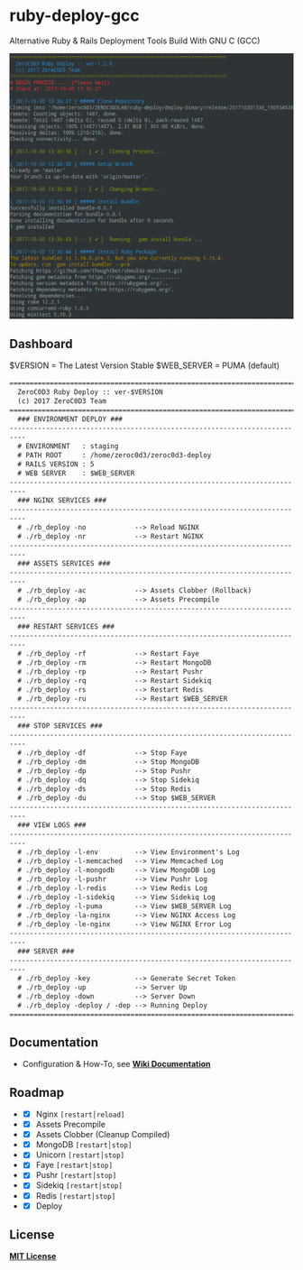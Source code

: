 # ruby-deploy-gcc
Alternative Ruby & Rails Deployment Tools Build With GNU C (GCC)

![Deploy Process](https://github.com/zeroc0d3/ruby-deploy-gcc/blob/master/snapshot/deploy_process1.png)

## Dashboard
$VERSION = The Latest Version Stable
$WEB_SERVER = PUMA (default)

```
==========================================================================
  ZeroC0D3 Ruby Deploy :: ver-$VERSION                                          
  (c) 2017 ZeroC0D3 Team                                                  
==========================================================================
  ### ENVIRONMENT DEPLOY ###                                              
--------------------------------------------------------------------------
  # ENVIRONMENT   : staging                                         
  # PATH ROOT     : /home/zeroc0d3/zeroc0d3-deploy                                         
  # RAILS VERSION : 5  
  # WEB SERVER    : $WEB_SERVER                                       
--------------------------------------------------------------------------
  ### NGINX SERVICES ###                                                  
--------------------------------------------------------------------------
  # ./rb_deploy -no            --> Reload NGINX                           
  # ./rb_deploy -nr            --> Restart NGINX                          
--------------------------------------------------------------------------
  ### ASSETS SERVICES ###                                                 
--------------------------------------------------------------------------
  # ./rb_deploy -ac            --> Assets Clobber (Rollback)              
  # ./rb_deploy -ap            --> Assets Precompile                      
--------------------------------------------------------------------------
  ### RESTART SERVICES ###                                                
--------------------------------------------------------------------------
  # ./rb_deploy -rf            --> Restart Faye                           
  # ./rb_deploy -rm            --> Restart MongoDB                        
  # ./rb_deploy -rp            --> Restart Pushr                          
  # ./rb_deploy -rq            --> Restart Sidekiq                        
  # ./rb_deploy -rs            --> Restart Redis                          
  # ./rb_deploy -ru            --> Restart $WEB_SERVER                        
--------------------------------------------------------------------------
  ### STOP SERVICES ###                                                   
--------------------------------------------------------------------------
  # ./rb_deploy -df            --> Stop Faye                              
  # ./rb_deploy -dm            --> Stop MongoDB                              
  # ./rb_deploy -dp            --> Stop Pushr                             
  # ./rb_deploy -dq            --> Stop Sidekiq                           
  # ./rb_deploy -ds            --> Stop Redis                             
  # ./rb_deploy -du            --> Stop $WEB_SERVER                           
--------------------------------------------------------------------------
  ### VIEW LOGS ###                                                       
--------------------------------------------------------------------------
  # ./rb_deploy -l-env         --> View Environment's Log                   
  # ./rb_deploy -l-memcached   --> View Memcached Log                     
  # ./rb_deploy -l-mongodb     --> View MongoDB Log                       
  # ./rb_deploy -l-pushr       --> View Pushr Log                         
  # ./rb_deploy -l-redis       --> View Redis Log                         
  # ./rb_deploy -l-sidekiq     --> View Sidekiq Log                       
  # ./rb_deploy -l-puma        --> View $WEB_SERVER Log                       
  # ./rb_deploy -la-nginx      --> View NGINX Access Log                  
  # ./rb_deploy -le-nginx      --> View NGINX Error Log                   
--------------------------------------------------------------------------
  ### SERVER ###                                                          
--------------------------------------------------------------------------
  # ./rb_deploy -key           --> Generate Secret Token                  
  # ./rb_deploy -up            --> Server Up                              
  # ./rb_deploy -down          --> Server Down                            
  # ./rb_deploy -deploy / -dep --> Running Deploy                         
==========================================================================
```

## Documentation
* Configuration & How-To, see
[**Wiki Documentation**](https://github.com/zeroc0d3/ruby-deploy-gcc/wiki)

## Roadmap
* - [X] Nginx `[restart│reload]`
* - [X] Assets Precompile
* - [X] Assets Clobber (Cleanup Compiled)
* - [X] MongoDB `[restart│stop]`
* - [X] Unicorn `[restart│stop]`
* - [X] Faye `[restart│stop]`
* - [X] Pushr `[restart│stop]`
* - [X] Sidekiq `[restart│stop]`
* - [X] Redis `[restart│stop]`
* - [X] Deploy

## License
[**MIT License**](https://github.com/zeroc0d3/ruby-deploy-gcc/blob/master/LICENSE)

